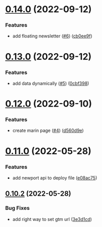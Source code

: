 # [0.14.0](https://github.com/Dev-DigiFresh/Bluejay-Bikes/compare/v0.13.0...v0.14.0) (2022-09-12)


### Features

* add floating newsletter ([#6](https://github.com/Dev-DigiFresh/Bluejay-Bikes/issues/6)) ([cb0ee9f](https://github.com/Dev-DigiFresh/Bluejay-Bikes/commit/cb0ee9fbbf5b7309d6ff85cc19ea25e3139ac7e9))



# [0.13.0](https://github.com/Dev-DigiFresh/Bluejay-Bikes/compare/v0.12.0...v0.13.0) (2022-09-12)


### Features

* add data dynamically ([#5](https://github.com/Dev-DigiFresh/Bluejay-Bikes/issues/5)) ([0cbf398](https://github.com/Dev-DigiFresh/Bluejay-Bikes/commit/0cbf398b0ac54ce6cc37eb74bd78e57c3aed83e0))



# [0.12.0](https://github.com/Dev-DigiFresh/Bluejay-Bikes/compare/v0.11.0...v0.12.0) (2022-09-10)


### Features

* create marin page ([#4](https://github.com/Dev-DigiFresh/Bluejay-Bikes/issues/4)) ([d560d9e](https://github.com/Dev-DigiFresh/Bluejay-Bikes/commit/d560d9ee8d6f3762c2251354aa8928b6f475a756))



# [0.11.0](https://github.com/Dev-DigiFresh/Bluejay-Bikes/compare/v0.10.2...v0.11.0) (2022-05-28)


### Features

* add newport api to deploy file ([e08ac75](https://github.com/Dev-DigiFresh/Bluejay-Bikes/commit/e08ac75890adcd8cb9f23316d32f6ec4dc8bd610))



## [0.10.2](https://github.com/Dev-DigiFresh/Bluejay-Bikes/compare/v0.10.1...v0.10.2) (2022-05-28)


### Bug Fixes

* add right  way to set gtm url ([3e3d1cd](https://github.com/Dev-DigiFresh/Bluejay-Bikes/commit/3e3d1cd887dbad788fc648cb1846ab6e7b9f0b2b))



